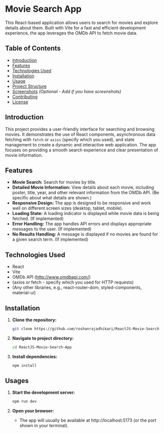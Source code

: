 # Movie Search App

This React-based application allows users to search for movies and explore details about them.  Built with Vite for a fast and efficient development experience, the app leverages the OMDb API to fetch movie data.

## Table of Contents

- [Introduction](#introduction)
- [Features](#features)
- [Technologies Used](#technologies-used)
- [Installation](#installation)
- [Usage](#usage)
- [Project Structure](#project-structure)
- [Screenshots](#screenshots)  *(Optional - Add if you have screenshots)*
- [Contributing](#contributing)
- [License](#license)

## Introduction

This project provides a user-friendly interface for searching and browsing movies.  It demonstrates the use of React components, asynchronous data fetching with `fetch` or `axios` (specify which you used), and state management to create a dynamic and interactive web application.  The app focuses on providing a smooth search experience and clear presentation of movie information.

## Features

- **Movie Search:** Search for movies by title.
- **Detailed Movie Information:** View details about each movie, including poster, title, year, and other relevant information from the OMDb API.  (Be specific about what details are shown.)
- **Responsive Design:**  The app is designed to be responsive and work well on different screen sizes (desktop, tablet, mobile).
- **Loading State:**  A loading indicator is displayed while movie data is being fetched. (If implemented)
- **Error Handling:**  The app handles API errors and displays appropriate messages to the user. (If implemented)
- **No Results Handling:**  A message is displayed if no movies are found for a given search term. (If implemented)

## Technologies Used

- React
- Vite
- OMDb API (http://www.omdbapi.com/)
- (axios or fetch - specify which you used for HTTP requests)
- (Any other libraries, e.g., react-router-dom, styled-components, material-ui)

## Installation

1. **Clone the repository:**

   ```bash
   git clone https://github.com/roshanrajadhikari/ReactJS-Movie-Search-App.git

2. **Navigate to project directory:**

   ```bash
   cd ReactJS-Movie-Search-App

3. **Install dependencies:**

   ```bash
   npm install

## Usages

1. **Start the development server:**

   ```bash
   npm run dev

2. **Open your browser:**
   - The app will usually be available at http://localhost:5173 (or the port shown in your terminal).

